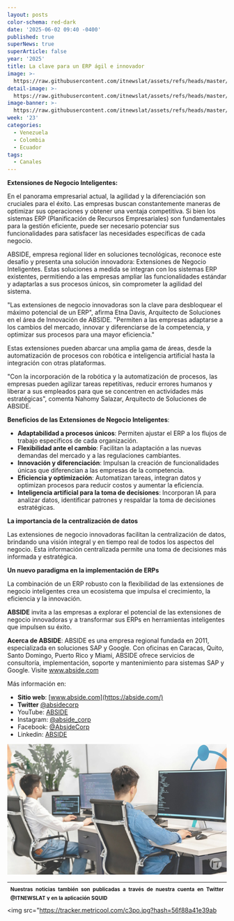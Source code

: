 ```yaml
---
layout: posts
color-schema: red-dark
date: '2025-06-02 09:40 -0400'
published: true
superNews: true
superArticle: false
year: '2025'
title: La clave para un ERP ágil e innovador
image: >-
  https://raw.githubusercontent.com/itnewslat/assets/refs/heads/master/img/540x320/Abside-Junio-p.jpg
detail-image: >-
  https://raw.githubusercontent.com/itnewslat/assets/refs/heads/master/img/1024x680/Abside-Junio-g.jpg
image-banner: >-
  https://raw.githubusercontent.com/itnewslat/assets/refs/heads/master/img/1200x450/Abside-Junio-l.jpg
week: '23'
categories:
  - Venezuela
  - Colombia
  - Ecuador
tags:
  - Canales
---
```

**Extensiones de Negocio Inteligentes:**

En el panorama empresarial actual, la agilidad y la diferenciación son cruciales para el éxito. Las empresas buscan constantemente maneras de optimizar sus operaciones y obtener una ventaja competitiva. Si bien los sistemas ERP (Planificación de Recursos Empresariales) son fundamentales para la gestión eficiente, puede ser necesario potenciar sus funcionalidades para satisfacer las necesidades específicas de cada negocio.

ABSIDE, empresa regional líder en soluciones tecnológicas, reconoce este desafío y presenta una solución innovadora: Extensiones de Negocio Inteligentes. Estas soluciones a medida se integran con los sistemas ERP existentes, permitiendo a las empresas ampliar las funcionalidades estándar y adaptarlas a sus procesos únicos, sin comprometer la agilidad del sistema.

"Las extensiones de negocio innovadoras son la clave para desbloquear el máximo potencial de un ERP", afirma Etna Davis, Arquitecto de Soluciones en el área de Innovación de ABSIDE. "Permiten a las empresas adaptarse a los cambios del mercado, innovar y diferenciarse de la competencia, y optimizar sus procesos para una mayor eficiencia."

Estas extensiones pueden abarcar una amplia gama de áreas, desde la automatización de procesos con robótica e inteligencia artificial hasta la integración con otras plataformas.

"Con la incorporación de la robótica y la automatización de procesos, las empresas pueden agilizar tareas repetitivas, reducir errores humanos y liberar a sus empleados para que se concentren en actividades más estratégicas", comenta Nahomy Salazar, Arquitecto de Soluciones de ABSIDE.

**Beneficios de las Extensiones de Negocio Inteligentes**:

- **Adaptabilidad a procesos únicos**: Permiten ajustar el ERP a los flujos de trabajo específicos de cada organización.
- **Flexibilidad ante el cambio**: Facilitan la adaptación a las nuevas demandas del mercado y a las regulaciones cambiantes.
- **Innovación y diferenciación**: Impulsan la creación de funcionalidades únicas que diferencian a las empresas de la competencia.
- **Eficiencia y optimización**: Automatizan tareas, integran datos y optimizan procesos para reducir costos y aumentar la eficiencia.
- **Inteligencia artificial para la toma de decisiones**: Incorporan IA para analizar datos, identificar patrones y respaldar la toma de decisiones estratégicas.

**La importancia de la centralización de datos**

Las extensiones de negocio innovadoras facilitan la centralización de datos, brindando una visión integral y en tiempo real de todos los aspectos del negocio. Esta información centralizada permite una toma de decisiones más informada y estratégica.

**Un nuevo paradigma en la implementación de ERPs**

La combinación de un ERP robusto con la flexibilidad de las extensiones de negocio inteligentes crea un ecosistema que impulsa el crecimiento, la eficiencia y la innovación.

**ABSIDE** invita a las empresas a explorar el potencial de las extensiones de negocio innovadoras y a transformar sus ERPs en herramientas inteligentes que impulsen su éxito.

**Acerca de ABSIDE**:
ABSIDE es una empresa regional fundada en 2011, especializada en soluciones SAP y Google. Con oficinas en Caracas, Quito, Santo Domingo, Puerto Rico y Miami, ABSIDE ofrece servicios de consultoría, implementación, soporte y mantenimiento para sistemas SAP y Google. Visite  www.abside.com

Más información en: 
- **Sitio web**: [www.abside.com](https://abside.com/) 
- **Twitter** [@absidecorp](https://twitter.com/absidecorp) 
- YouTube: [ABSIDE](https://www.youtube.com/channel/UCbWqhlxlMXwjdajMh9AP8bQ) 
- Instagram: [@abside_corp](https://www.instagram.com/abside_corp/) 
- Facebook: [@AbsideCorp](https://www.facebook.com/AbsideCorp/) 
- Linkedin: [ABSIDE](https://www.linkedin.com/company/abside/posts/?feedView=all)

![](https://raw.githubusercontent.com/itnewslat/assets/refs/heads/master/img/540x320/Abside-Junio-p.jpg)

<table style="height: 42px;" width="569">
<tbody>
<tr>
<td style="text-align: justify;"><sub><strong>Nuestras noticias también son publicadas a través de nuestra cuenta en Twitter <a href="https://twitter.com/itnewslat?lang=es">@ITNEWSLAT</a> y en la aplicación <a href="https://squidapp.co/en/">SQUID</a></strong></sub></td>
</tr>
</tbody>
</table>

<img src="https://tracker.metricool.com/c3po.jpg?hash=56f88a41e39ab